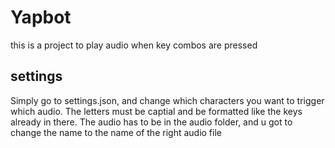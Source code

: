 # Yapbot
this is a project to  play audio when key combos are pressed

## settings
Simply go to settings.json, and change which characters you want to trigger which audio. The letters must be captial and be formatted like the
keys already in there. The audio has to be in the audio folder, and u got to change the name to the name of the right audio file
